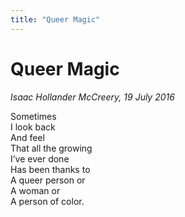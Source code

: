```yaml
---
title: "Queer Magic"
---
```


Queer Magic
===

*Isaac Hollander McCreery, 19 July 2016*

Sometimes  
I look back  
And feel  
That all the growing  
I’ve ever done  
Has been thanks to  
A queer person or  
A woman or  
A person of color.
